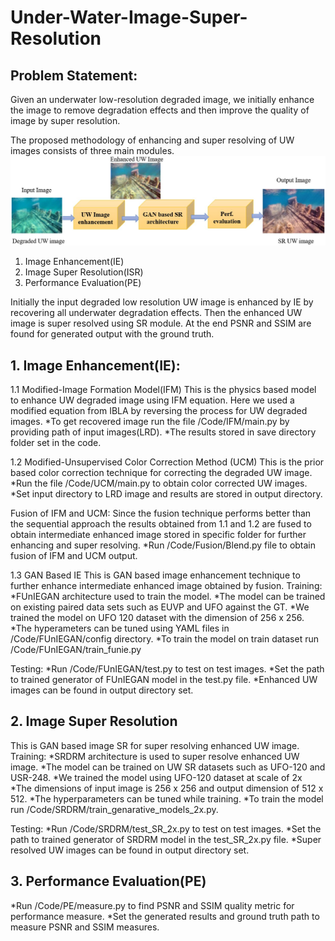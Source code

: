 # Under-Water-Image-Super-Resolution


## Problem Statement: 
Given an underwater low-resolution degraded image, we initially enhance the image to remove degradation effects and then improve the quality of image by super resolution.

The proposed methodology of enhancing and super resolving of UW images consists of three main modules.
<br/>
![alt text](https://github.com/BasavarajMS11/Under-Water-Image-Super-Resolution/blob/master/Images/methodology.jpg?raw=true)
<br/>
1. Image Enhancement(IE)
2. Image Super Resolution(ISR)
3. Performance Evaluation(PE)

Initially the input degraded low resolution UW image is enhanced by IE by recovering all underwater degradation effects.
Then the enhanced UW image is super resolved using SR module. At the end PSNR and SSIM are found for generated output with the ground truth.

## 1. Image Enhancement(IE):

1.1 Modified-Image Formation Model(IFM)
This is the physics based model to enhance UW degraded image using IFM equation. 
Here we used a modified equation from IBLA by reversing the process for UW degraded images.
*To get recovered image run the file  /Code/IFM/main.py by providing path of input images(LRD).
*The results stored in save directory folder set in the code.

1.2 Modified-Unsupervised Color Correction Method (UCM) 
This is the prior based color correction technique for correcting the degraded UW image.
*Run the file /Code/UCM/main.py to obtain color corrected UW images.
*Set input directory to LRD image and results are stored in output directory.

Fusion of IFM and UCM:
Since the fusion technique performs better than the sequential approach the results obtained from 1.1 and 1.2 are fused to obtain intermediate enhanced image 
stored in specific folder for further enhancing and super resolving. 
*Run /Code/Fusion/Blend.py file to obtain fusion of IFM and UCM output.

1.3 GAN Based IE
This is GAN based image enhancement technique to further enhance intermediate enhanced image obtained by fusion.
Training:
*FUnIEGAN architecture used to train the model.
*The model can be trained on existing paired data sets such as EUVP and UFO against the GT.
*We trained the model on UFO 120 dataset with the dimension of 256 x 256.
*The hyperameters can be tuned using YAML files in /Code/FUnIEGAN/config directory.
*To train the model on train dataset run /Code/FUnIEGAN/train_funie.py

Testing:
*Run /Code/FUnIEGAN/test.py to test on test images.
*Set the path to trained generator of FUnIEGAN model in the test.py file.
*Enhanced UW images can be found in output directory set.

## 2. Image Super Resolution
This is GAN based image SR for super resolving enhanced UW image.
Training:
*SRDRM architecture is used to super resolve enhanced UW image.
*The model can be trained on UW SR datasets such as UFO-120 and USR-248.
*We trained the model using UFO-120 dataset at scale of 2x
*The dimensions of input image is 256 x 256 and output dimension of 512 x 512.
*The hyperparameters can be tuned while training.
*To train the model run /Code/SRDRM/train_genarative_models_2x.py.

Testing: 
*Run /Code/SRDRM/test_SR_2x.py to test on test images.
*Set the path to trained generator of SRDRM model in the test_SR_2x.py file.
*Super resolved UW images can be found in output directory set.

## 3. Performance Evaluation(PE)
*Run /Code/PE/measure.py to find PSNR and SSIM quality metric for performance measure.
*Set the generated results and ground truth path to measure PSNR and SSIM measures.
